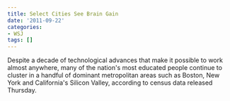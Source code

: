 ```yaml
---
title: Select Cities See Brain Gain
date: '2011-09-22'
categories:
- WSJ
tags: []
---
```

Despite a decade of technological advances that make it possible to work almost anywhere, many of the nation's most educated people continue to cluster in a handful of dominant metropolitan areas such as Boston, New York and California's Silicon Valley, according to census data released Thursday.